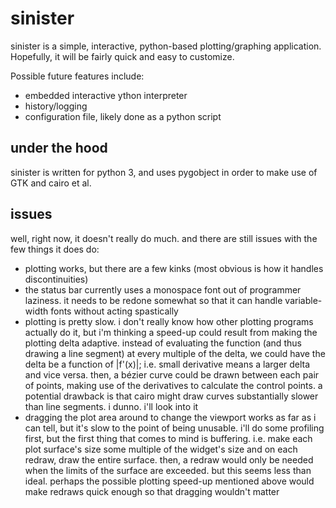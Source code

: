 sinister
========
sinister is a simple, interactive, python-based plotting/graphing application.
Hopefully, it will be fairly quick and easy to customize.

Possible future features include:
* embedded interactive ython interpreter
* history/logging
* configuration file, likely done as a python script

under the hood
--------------
sinister is written for python 3, and uses pygobject in order to make use of
GTK and cairo et al.

issues
------
well, right now, it doesn't really do much. and there are still issues with the
few things it does do:
* plotting works, but there are a few kinks (most obvious is how it handles
    discontinuities)
* the status bar currently uses a monospace font out of programmer laziness. it
    needs to be redone somewhat so that it can handle variable-width fonts
    without acting spastically
* plotting is pretty slow. i don't really know how other plotting programs
    actually do it, but i'm thinking a speed-up could result from making the
    plotting delta adaptive. instead of evaluating the function (and thus
    drawing a line segment) at every multiple of the delta, we could have the
    delta be a function of |f'(x)|; i.e. small derivative means a larger delta
    and vice versa. then, a bézier curve could be drawn between each pair of
    points, making use of the derivatives to calculate the control points.
    a potential drawback is that cairo might draw curves substantially slower
    than line segments. i dunno. i'll look into it 
* dragging the plot area around to change the viewport works as far as i can
    tell, but it's slow to the point of being unusable. i'll do some profiling
    first, but the first thing that comes to mind is buffering. i.e. make each
    plot surface's size some multiple of the widget's size and on each redraw,
    draw the entire surface. then, a redraw would only be needed when the limits
    of the surface are exceeded. but this seems less than ideal. perhaps the
    possible plotting speed-up mentioned above would make redraws quick enough
    so that dragging wouldn't matter
